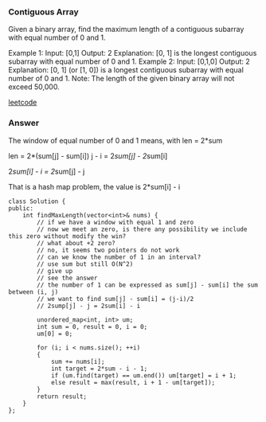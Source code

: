 ### Contiguous Array
Given a binary array, find the maximum length of a contiguous subarray with equal number of 0 and 1.

Example 1:
Input: [0,1]
Output: 2
Explanation: [0, 1] is the longest contiguous subarray with equal number of 0 and 1.
Example 2:
Input: [0,1,0]
Output: 2
Explanation: [0, 1] (or [1, 0]) is a longest contiguous subarray with equal number of 0 and 1.
Note: The length of the given binary array will not exceed 50,000.


[leetcode](https://leetcode.com/problems/contiguous-array/description/)

### Answer
The window of equal number of 0 and 1 means, with len = 2*sum

len = 2*(sum[j] - sum[i])
j - i = 2*sum[j] - 2*sum[i]

2*sum[i] - i = 2*sum[j] - j

That is a hash map problem, the value is 2*sum[i] - i

	class Solution {
	public:
	    int findMaxLength(vector<int>& nums) {
	        // if we have a window with equal 1 and zero
	        // now we meet an zero, is there any possibility we include this zero without modify the win?
	        // what about +2 zero? 
	        // no, it seems two pointers do not work
	        // can we know the number of 1 in an interval?
	        // use sum but still O(N^2)
	        // give up
	        // see the answer
	        // the number of 1 can be expressed as sum[j] - sum[i] the sum between (i, j)
	        // we want to find sum[j] - sum[i] = (j-i)/2
	        // 2sump[j] - j = 2sum[i] - i
	        
	        unordered_map<int, int> um;
	        int sum = 0, result = 0, i = 0;
	        um[0] = 0;
	        
	        for (i; i < nums.size(); ++i)
	        {
	            sum += nums[i];
	            int target = 2*sum - i - 1;
	            if (um.find(target) == um.end()) um[target] = i + 1;
	            else result = max(result, i + 1 - um[target]);
	        }
	        return result;
	    }
	};